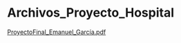 # Archivos_Proyecto_Hospital

[ProyectoFinal_Emanuel_García.pdf](https://github.com/kamdvc/Archivos_Proyecto_Hospital/files/13385720/ProyectoFinal_Emanuel_Garcia.pdf)
